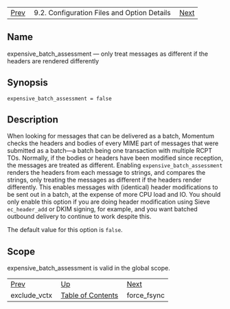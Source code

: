|     |     |     |
| --- | --- | --- |
| [Prev](conf.ref.exclude_vctx)  | 9.2. Configuration Files and Option Details |  [Next](conf.ref.force_fsync.php) |

<a name="conf.ref.expensive_batch_assessment"></a>
## Name

expensive_batch_assessment — only treat messages as different if the headers are rendered differently

## Synopsis

`expensive_batch_assessment = false`

<a name="idp9601184"></a>
## Description

When looking for messages that can be delivered as a batch, Momentum checks the headers and bodies of every MIME part of messages that were submitted as a batch—a batch being one transaction with multiple RCPT TOs. Normally, if the bodies or headers have been modified since reception, the messages are treated as different. Enabling `expensive_batch_assessment` renders the headers from each message to strings, and compares the strings, only treating the messages as different if the headers render differently. This enables messages with (identical) header modifications to be sent out in a batch, at the expense of more CPU load and IO. You should only enable this option if you are doing header modification using Sieve `ec_header_add` or DKIM signing, for example, and you want batched outbound delivery to continue to work despite this.

The default value for this option is `false`.

<a name="idp9605824"></a>
## Scope

expensive_batch_assessment is valid in the global scope.

|     |     |     |
| --- | --- | --- |
| [Prev](conf.ref.exclude_vctx)  | [Up](conf.ref.files.php) |  [Next](conf.ref.force_fsync.php) |
| exclude_vctx  | [Table of Contents](index) |  force_fsync |
